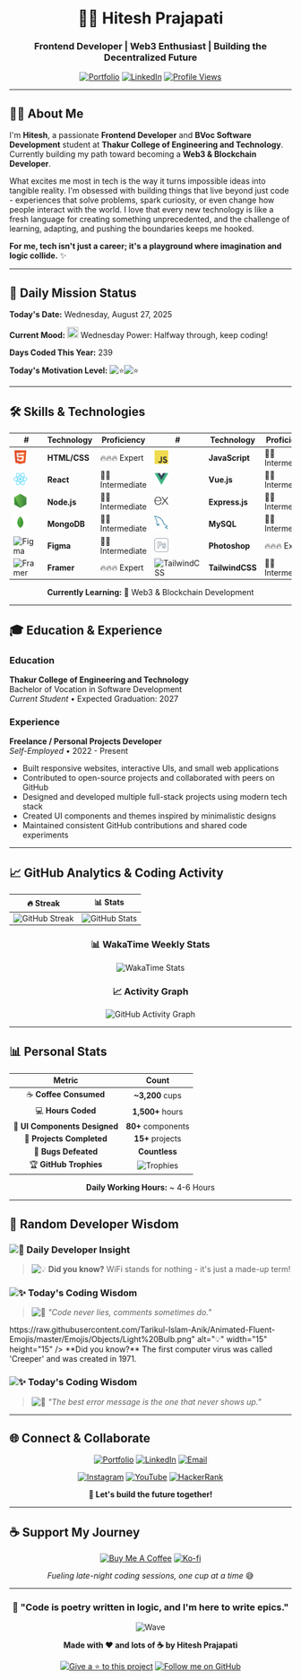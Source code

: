 <div align="center">

# 👨‍💻 Hitesh Prajapati

### Frontend Developer | Web3 Enthusiast | Building the Decentralized Future

[![Portfolio](https://img.shields.io/badge/Portfolio-Visit-00d9ff?style=for-the-badge&logo=firefox&logoColor=white)](https://levenine.vercel.app/)
[![LinkedIn](https://img.shields.io/badge/LinkedIn-Connect-0077B5?style=for-the-badge&logo=linkedin&logoColor=white)](http://linkedin.com/in/autistickyrios/)
[![Profile Views](https://komarev.com/ghpvc/?username=autistickyrios&label=Profile%20Views&color=00d9ff&style=for-the-badge)](https://github.com/autistickyrios)

</div>

---

## 👨‍💻 About Me

I'm **Hitesh**, a passionate **Frontend Developer** and **BVoc Software Development** student at **Thakur College of Engineering and Technology**. Currently building my path toward becoming a **Web3 & Blockchain Developer**.

What excites me most in tech is the way it turns impossible ideas into tangible reality. I'm obsessed with building things that live beyond just code - experiences that solve problems, spark curiosity, or even change how people interact with the world. I love that every new technology is like a fresh language for creating something unprecedented, and the challenge of learning, adapting, and pushing the boundaries keeps me hooked. 

**For me, tech isn't just a career; it's a playground where imagination and logic collide.** ✨

---

## 🎯 Daily Mission Status

<!-- DAILY_UPDATE_START -->
**Today's Date:** Wednesday, August 27, 2025

**Current Mood:** <img src="https://raw.githubusercontent.com/Tarikul-Islam-Anik/Animated-Fluent-Emojis/master/Emojis/Travel%20and%20places/High%20Voltage.png" alt="" width="20" height="20" /> Wednesday Power: Halfway through, keep coding!

**Days Coded This Year:** 239

**Today's Motivation Level:** <img src="https://raw.githubusercontent.com/Tarikul-Islam-Anik/Animated-Fluent-Emojis/master/Emojis/Travel%20and%20places/Star.png" alt="⭐" width="15" height="15" /><img src="https://raw.githubusercontent.com/Tarikul-Islam-Anik/Animated-Fluent-Emojis/master/Emojis/Travel%20and%20places/Star.png" alt="⭐" width="15" height="15" />
<!-- DAILY_UPDATE_END -->

---

## 🛠️ Skills & Technologies

<div align="center">

| # | Technology | Proficiency | # | Technology | Proficiency |
|---|---|---|---|---|---|
| <img src="https://raw.githubusercontent.com/devicons/devicon/master/icons/html5/html5-original.svg" alt="HTML5" width="25" height="25" /> | **HTML/CSS** | 🔥🔥🔥 Expert | <img src="https://raw.githubusercontent.com/devicons/devicon/master/icons/javascript/javascript-original.svg" alt="JavaScript" width="25" height="25" /> | **JavaScript** | 💪💪 Intermediate |
| <img src="https://raw.githubusercontent.com/devicons/devicon/master/icons/react/react-original.svg" alt="React" width="25" height="25" /> | **React** | 💪💪 Intermediate | <img src="https://raw.githubusercontent.com/devicons/devicon/master/icons/vuejs/vuejs-original.svg" alt="Vue" width="25" height="25" /> | **Vue.js** | 💪💪 Intermediate |
| <img src="https://raw.githubusercontent.com/devicons/devicon/master/icons/nodejs/nodejs-original.svg" alt="Node.js" width="25" height="25" /> | **Node.js** | 💪💪 Intermediate | <img src="https://raw.githubusercontent.com/devicons/devicon/master/icons/express/express-original.svg" alt="Express.js" width="25" height="25" /> | **Express.js** | 💪💪 Intermediate |
| <img src="https://raw.githubusercontent.com/devicons/devicon/master/icons/mongodb/mongodb-original.svg" alt="MongoDB" width="25" height="25" /> | **MongoDB** | 💪💪 Intermediate | <img src="https://raw.githubusercontent.com/devicons/devicon/master/icons/mysql/mysql-original.svg" alt="MySQL" width="25" height="25" /> | **MySQL** | 💪💪 Intermediate |
| <img src="https://www.vectorlogo.zone/logos/figma/figma-icon.svg" alt="Figma" width="25" height="25" /> | **Figma** | 💪💪 Intermediate | <img src="https://raw.githubusercontent.com/devicons/devicon/master/icons/photoshop/photoshop-line.svg" alt="Photoshop" width="25" height="25" /> | **Photoshop** | 🔥🔥🔥 Expert |
| <img src="https://www.vectorlogo.zone/logos/framer/framer-icon.svg" alt="Framer" width="25" height="25" /> | **Framer** | 🔥🔥🔥 Expert | <img src="https://www.vectorlogo.zone/logos/tailwindcss/tailwindcss-icon.svg" alt="TailwindCSS" width="25" height="25" /> | **TailwindCSS** | 💪💪 Intermediate |

**Currently Learning:** 🔗 Web3 & Blockchain Development

</div>

---

## 🎓 Education & Experience

### **Education**
**Thakur College of Engineering and Technology**  
Bachelor of Vocation in Software Development  
*Current Student* • Expected Graduation: 2027

### **Experience**
**Freelance / Personal Projects Developer**  
*Self-Employed* • 2022 - Present
- Built responsive websites, interactive UIs, and small web applications
- Contributed to open-source projects and collaborated with peers on GitHub
- Designed and developed multiple full-stack projects using modern tech stack
- Created UI components and themes inspired by minimalistic designs
- Maintained consistent GitHub contributions and shared code experiments

---

## 📈 GitHub Analytics & Coding Activity

<div align="center">

| 🔥 **Streak** | 📊 **Stats** |
|:---:|:---:|
| ![GitHub Streak](https://streak-stats.demolab.com/?user=autistickyrios&theme=tokyonight_duo&hide_border=true&fire=00d9ff&ring=ff6b6b&currStreakLabel=00d9ff) | ![GitHub Stats](https://github-readme-stats.vercel.app/api?username=autistickyrios&show_icons=true&theme=tokyonight&hide_border=true&title_color=00d9ff&icon_color=ff6b6b&text_color=ffffff&bg_color=0d1117) |

### 📊 WakaTime Weekly Stats
![WakaTime Stats](https://github-readme-stats.vercel.app/api/wakatime?username=autistickyrios&theme=tokyonight&hide_border=true&title_color=00d9ff&text_color=ffffff&bg_color=0d1117)

### 📈 Activity Graph
![GitHub Activity Graph](https://github-readme-activity-graph.vercel.app/graph?username=autistickyrios&theme=tokyo-night&hide_border=true&bg_color=0d1117&color=00d9ff&line=ff6b6b&point=ffffff)

</div>

---

## 📊 Personal Stats

<div align="center">

| Metric | Count |
|:---:|:---:|
| ☕ **Coffee Consumed** | **~3,200** cups |
| 💻 **Hours Coded** | **1,500+** hours |
| 🎨 **UI Components Designed** | **80+** components |
| 🚀 **Projects Completed** | **15+** projects |
| 🐛 **Bugs Defeated** | **Countless** |
| 🏆 **GitHub Trophies** | ![Trophies](https://github-profile-trophy.vercel.app/?username=autistickyrios&theme=discord&no-frame=true&no-bg=true&margin-w=4&row=1&column=6) |

**Daily Working Hours:** ~ 4-6 Hours

</div>

---

## 🎲 Random Developer Wisdom

<!-- RANDOM_FACT_START -->
### <img src="https://raw.githubusercontent.com/Tarikul-Islam-Anik/Animated-Fluent-Emojis/master/Emojis/Activities/Direct%20Hit.png" alt="🎯" width="20" height="20" /> Daily Developer Insight
> <img src="https://raw.githubusercontent.com/Tarikul-Islam-Anik/Animated-Fluent-Emojis/master/Emojis/Objects/Light%20Bulb.png" alt="💡" width="15" height="15" /> **Did you know?** WiFi stands for nothing - it's just a made-up term!

### <img src="https://raw.githubusercontent.com/Tarikul-Islam-Anik/Animated-Fluent-Emojis/master/Emojis/Travel%20and%20places/Sparkles.png" alt="✨" width="20" height="20" /> Today's Coding Wisdom
> <img src="https://raw.githubusercontent.com/Tarikul-Islam-Anik/Animated-Fluent-Emojis/master/Emojis/People/Brain.png" alt="🧠" width="15" height="15" /> *"Code never lies, comments sometimes do."*
<!-- RANDOM_FACT_END -->https://raw.githubusercontent.com/Tarikul-Islam-Anik/Animated-Fluent-Emojis/master/Emojis/Objects/Light%20Bulb.png" alt="💡" width="15" height="15" /> **Did you know?** The first computer virus was called 'Creeper' and was created in 1971.

### <img src="https://raw.githubusercontent.com/Tarikul-Islam-Anik/Animated-Fluent-Emojis/master/Emojis/Travel%20and%20places/Sparkles.png" alt="✨" width="20" height="20" /> Today's Coding Wisdom
> <img src="https://raw.githubusercontent.com/Tarikul-Islam-Anik/Animated-Fluent-Emojis/master/Emojis/People/Brain.png" alt="🧠" width="15" height="15" /> *"The best error message is the one that never shows up."*
<!-- RANDOM_FACT_END -->

---

## 🌐 Connect & Collaborate

<div align="center">

[![Portfolio](https://img.shields.io/badge/Portfolio-Visit-FF5722?style=for-the-badge&logo=firefox&logoColor=white)](https://levenine.vercel.app/)
[![LinkedIn](https://img.shields.io/badge/LinkedIn-Connect-0077B5?style=for-the-badge&logo=linkedin&logoColor=white)](http://linkedin.com/in/autistickyrios/)
[![Email](https://img.shields.io/badge/Email-Contact-D14836?style=for-the-badge&logo=gmail&logoColor=white)](mailto:autistickyrios@gmail.com)

[![Instagram](https://img.shields.io/badge/Instagram-Follow-E4405F?style=for-the-badge&logo=instagram&logoColor=white)](https://www.instagram.com/detraquez)
[![YouTube](https://img.shields.io/badge/YouTube-Subscribe-FF0000?style=for-the-badge&logo=youtube&logoColor=white)](https://www.youtube.com/@LEVENINE)
[![HackerRank](https://img.shields.io/badge/HackerRank-Solve-2EC866?style=for-the-badge&logo=hackerrank&logoColor=white)](https://www.hackerrank.com/profile/autistickyrios)

**💬 Let's build the future together!**

</div>

---

## ☕ Support My Journey

<div align="center">

[![Buy Me A Coffee](https://img.shields.io/badge/Buy_Me_A_Coffee-FFDD00?style=for-the-badge&logo=buy-me-a-coffee&logoColor=black)](https://buymeacoffee.com/autistickyrios)
[![Ko-fi](https://img.shields.io/badge/Ko--fi-F16061?style=for-the-badge&logo=ko-fi&logoColor=white)](https://ko-fi.com/autistickyrios)

*Fueling late-night coding sessions, one cup at a time* 😅

</div>

---

<div align="center">

### 🌟 **"Code is poetry written in logic, and I'm here to write epics."**

![Wave](https://raw.githubusercontent.com/mayhemantt/mayhemantt/Update/svg/Bottom.svg)

**Made with ❤️ and lots of ☕ by Hitesh Prajapati**

[![Give a ⭐ to this project](https://img.shields.io/badge/Give%20a%20%E2%AD%90%20to%20this%20project-black?style=for-the-badge)](https://github.com/autistickyrios/autistickyrios)
[![Follow me on GitHub](https://img.shields.io/badge/Follow%20me%20on%20GitHub-00d9ff?style=for-the-badge&logo=github)](https://github.com/autistickyrios)

</div>
